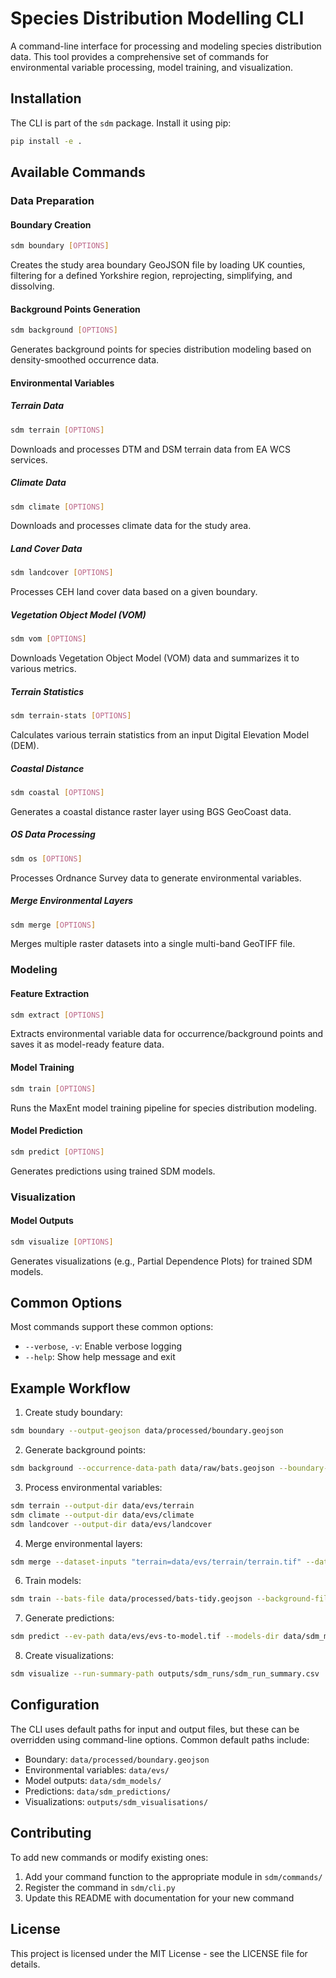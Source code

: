 # Species Distribution Modelling CLI

A command-line interface for processing and modeling species distribution data. This tool provides a comprehensive set of commands for environmental variable processing, model training, and visualization.

## Installation

The CLI is part of the `sdm` package. Install it using pip:

```bash
pip install -e .
```

## Available Commands

### Data Preparation

#### Boundary Creation
```bash
sdm boundary [OPTIONS]
```
Creates the study area boundary GeoJSON file by loading UK counties, filtering for a defined Yorkshire region, reprojecting, simplifying, and dissolving.

#### Background Points Generation
```bash
sdm background [OPTIONS]
```
Generates background points for species distribution modeling based on density-smoothed occurrence data.

#### Environmental Variables

##### Terrain Data
```bash
sdm terrain [OPTIONS]
```
Downloads and processes DTM and DSM terrain data from EA WCS services.

##### Climate Data
```bash
sdm climate [OPTIONS]
```
Downloads and processes climate data for the study area.

##### Land Cover Data
```bash
sdm landcover [OPTIONS]
```
Processes CEH land cover data based on a given boundary.

##### Vegetation Object Model (VOM)
```bash
sdm vom [OPTIONS]
```
Downloads Vegetation Object Model (VOM) data and summarizes it to various metrics.

##### Terrain Statistics
```bash
sdm terrain-stats [OPTIONS]
```
Calculates various terrain statistics from an input Digital Elevation Model (DEM).

##### Coastal Distance
```bash
sdm coastal [OPTIONS]
```
Generates a coastal distance raster layer using BGS GeoCoast data.

##### OS Data Processing
```bash
sdm os [OPTIONS]
```
Processes Ordnance Survey data to generate environmental variables.

##### Merge Environmental Layers
```bash
sdm merge [OPTIONS]
```
Merges multiple raster datasets into a single multi-band GeoTIFF file.

### Modeling

#### Feature Extraction
```bash
sdm extract [OPTIONS]
```
Extracts environmental variable data for occurrence/background points and saves it as model-ready feature data.

#### Model Training
```bash
sdm train [OPTIONS]
```
Runs the MaxEnt model training pipeline for species distribution modeling.

#### Model Prediction
```bash
sdm predict [OPTIONS]
```
Generates predictions using trained SDM models.

### Visualization

#### Model Outputs
```bash
sdm visualize [OPTIONS]
```
Generates visualizations (e.g., Partial Dependence Plots) for trained SDM models.

## Common Options

Most commands support these common options:

- `--verbose`, `-v`: Enable verbose logging
- `--help`: Show help message and exit

## Example Workflow

1. Create study boundary:
```bash
sdm boundary --output-geojson data/processed/boundary.geojson
```

2. Generate background points:
```bash
sdm background --occurrence-data-path data/raw/bats.geojson --boundary-path data/processed/boundary.geojson
```

3. Process environmental variables:
```bash
sdm terrain --output-dir data/evs/terrain
sdm climate --output-dir data/evs/climate
sdm landcover --output-dir data/evs/landcover
```

4. Merge environmental layers:
```bash
sdm merge --dataset-inputs "terrain=data/evs/terrain/terrain.tif" --dataset-inputs "climate=data/evs/climate/climate.tif"
```

6. Train models:
```bash
sdm train --bats-file data/processed/bats-tidy.geojson --background-file data/processed/background-points.geojson
```

7. Generate predictions:
```bash
sdm predict --ev-path data/evs/evs-to-model.tif --models-dir data/sdm_models
```

8. Create visualizations:
```bash
sdm visualize --run-summary-path outputs/sdm_runs/sdm_run_summary.csv
```

## Configuration

The CLI uses default paths for input and output files, but these can be overridden using command-line options. Common default paths include:

- Boundary: `data/processed/boundary.geojson`
- Environmental variables: `data/evs/`
- Model outputs: `data/sdm_models/`
- Predictions: `data/sdm_predictions/`
- Visualizations: `outputs/sdm_visualisations/`

## Contributing

To add new commands or modify existing ones:

1. Add your command function to the appropriate module in `sdm/commands/`
2. Register the command in `sdm/cli.py`
3. Update this README with documentation for your new command

## License

This project is licensed under the MIT License - see the LICENSE file for details. 